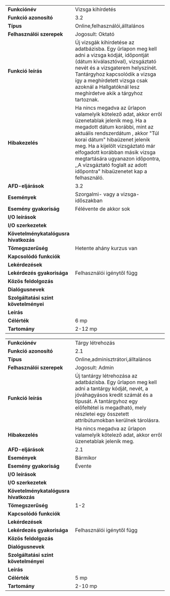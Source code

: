 |                                        |                                                                                                                                                                                                                                                                                                                                                                                       |
|----------------------------------------|---------------------------------------------------------------------------------------------------------------------------------------------------------------------------------------------------------------------------------------------------------------------------------------------------------------------------------------------------------------------------------------|
| **Funkciónév**                         | Vizsga kihírdetés                                                                                                                                                                                                                                                                                                                                                                     |
| **Funkció azonosító**                  | 3.2                                                                                                                                                                                                                                                                                                                                                                                   |
| **Típus**                              | Online,felhasználói,álltalános                                                                                                                                                                                                                                                                                                                                                        |
| **Felhasználói szerepek**              | Jogosult: Oktató                                                                                                                                                                                                                                                                                                                                                                      |
| **Funkció leírás**                     | Új vizsgák kihirdetése az adatbázisba. Egy űrlapon meg kell adni a vizsga kódját, időpontját (dátum kiválasztóval), vizsgáztató nevét és a vizsgaterem helyszínét. Tantárgyhoz kapcsolódik a vizsga így a meghírdetett vizsga csak azoknál a Hallgatóknál lesz meghírdetve akik a tárgyhoz tartoznak.                                                                                 |
| **Hibakezelés**                        | Ha nincs megadva az űrlapon valamelyik kötelező adat, akkor erről üzenetablak jelenik meg. Ha a megadott dátum korábbi, mint az aktuális rendszerdátum , akkor "Túl korai dátum" hibaüzenet jelenik meg. Ha a kijelölt vizsgáztató már elfogadott korábban másik vizsga megtartására ugyanazon időpontra, ,,A vizsgáztató foglalt az adott időpontra" hibaüzenetet kap a felhasználó. |
| **AFD-eljárások**                      | 3.2                                                                                                                                                                                                                                                                                                                                                                                   |
| **Események**                          | Szorgalmi- vagy a vizsga-időszakban                                                                                                                                                                                                                                                                                                                                                   |
| **Esemény gyakoriság**                 | Félévente  de akkor sok                                                                                                                                                                                                                                                                                                                                                               |
| **I/O leírások**                       |                                                                                                                                                                                                                                                                                                                                                                                       |
| **I/O szerkezetek**                    |                                                                                                                                                                                                                                                                                                                                                                                       |
| **Követelménykatalógusra hivatkozás**  |                                                                                                                                                                                                                                                                                                                                                                                       |
| **Tömegszerűség**                      | Hetente ahány kurzus van                                                                                                                                                                                                                                                                                                                                                              |
| **Kapcsolódó funkciók**                |                                                                                                                                                                                                                                                                                                                                                                                       |
| **Lekérdezések**                       |                                                                                                                                                                                                                                                                                                                                                                                       |
| **Lekérdezés gyakorisága**             | Felhasználói igénytől függ                                                                                                                                                                                                                                                                                                                                                            |
| **Közös feldolgozás**                  |                                                                                                                                                                                                                                                                                                                                                                                       |
| **Dialógusnevek**                      |                                                                                                                                                                                                                                                                                                                                                                                       |
| **Szolgáltatási szint követelményei**  |                                                                                                                                                                                                                                                                                                                                                                                       |
| **Leírás**                             |                                                                                                                                                                                                                                                                                                                                                                                       |
| **Célérték**                           | 6 mp                                                                                                                                                                                                                                                                                                                                                                                  |
| **Tartomány**                          | 2-12 mp                                                                                                                                                                                                                                                                                                                                                                               |






|                                        |                                                                                                                                                                                                                                                     |
|----------------------------------------|-----------------------------------------------------------------------------------------------------------------------------------------------------------------------------------------------------------------------------------------------------|
| **Funkciónév**                         | Tárgy létrehozás                                                                                                                                                                                                                                    |
| **Funkció azonosító**                  | 2.1                                                                                                                                                                                                                                                 |
| **Típus**                              | Online,adminisztrátori,álltalános                                                                                                                                                                                                                   |
| **Felhasználói szerepek**              | Jogosult: Admin                                                                                                                                                                                                                                     |
| **Funkció leírás**                     | Új tantárgy létrehozása az adatbázisba. Egy űrlapon meg kell adni a tantárgy kódját, nevét, a jóváhagyásos kredit számát és a típusát. A tantárgyhoz egy előfeltétel is megadható, mely részletei egy összetett attribútumokban kerülnek tárolásra. |
| **Hibakezelés**                        | Ha nincs megadva az űrlapon valamelyik kötelező adat, akkor erről üzenetablak jelenik meg.                                                                                                                                                          |
| **AFD-eljárások**                      | 2.1                                                                                                                                                                                                                                                 |
| **Események**                          | Bármikor                                                                                                                                                                                                                                            |
| **Esemény gyakoriság**                 | Évente                                                                                                                                                                                                                                              |
| **I/O leírások**                       |                                                                                                                                                                                                                                                     |
| **I/O szerkezetek**                    |                                                                                                                                                                                                                                                     |
| **Követelménykatalógusra hivatkozás**  |                                                                                                                                                                                                                                                     |
| **Tömegszerűség**                      | 1-2                                                                                                                                                                                                                                                 |
| **Kapcsolódó funkciók**                |                                                                                                                                                                                                                                                     |
| **Lekérdezések**                       |                                                                                                                                                                                                                                                     |
| **Lekérdezés gyakorisága**             | Felhasználói igénytől függ                                                                                                                                                                                                                          |
| **Közös feldolgozás**                  |                                                                                                                                                                                                                                                     |
| **Dialógusnevek**                      |                                                                                                                                                                                                                                                     |
| **Szolgáltatási szint követelményei**  |                                                                                                                                                                                                                                                     |
| **Leírás**                             |                                                                                                                                                                                                                                                     |
| **Célérték**                           | 5 mp                                                                                                                                                                                                                                                |
| **Tartomány**                          | 2-10 mp                                                                                                                                                                                                                                             |
